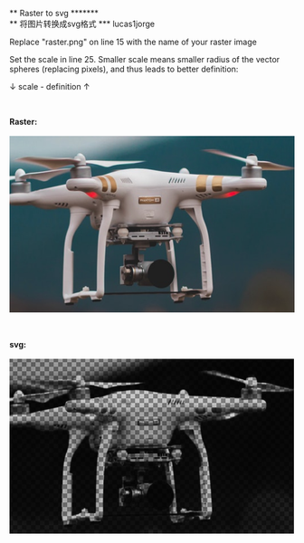 ** Raster to svg ******* <br>
** 将图片转换成svg格式 ***   lucas1jorge


Replace "raster.png" on line 15 with the name of your raster image

Set the scale in line 25. Smaller scale means smaller radius of the vector spheres (replacing pixels), and thus leads to better definition:

↓ scale - definition ↑

<br>

<b>Raster:</b> <br><br>
<img src="img/raster.png">

<br>

<b>svg:</b> <br><br>
<img src="img/svg.png">
